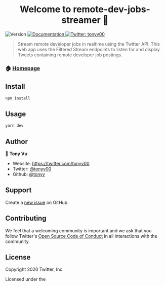 <h1 align="center">Welcome to remote-dev-jobs-streamer 👋</h1>
<p>
  <img alt="Version" src="https://img.shields.io/badge/version-1.0.0-blue.svg?cacheSeconds=2592000" />
  <a href="https://github.com/twitterdev/remote-dev-jobs-streamer" target="_blank">
    <img alt="Documentation" src="https://img.shields.io/badge/documentation-yes-brightgreen.svg" />
  </a>
  <a href="https://twitter.com/tonyv00" target="_blank">
    <img alt="Twitter: tonyv00" src="https://img.shields.io/twitter/follow/tonyv00.svg?style=social" />
  </a>
</p>

> Stream remote developer jobs in realtime using the Twitter API. This web app uses the Filtered Stream endpoints to listen for and display Tweets containing remote developer job postings.

### 🏠 [Homepage](https://github.com/twitterdev/remote-dev-jobs-streamer)

## Install

```sh
npm install
```

## Usage

```sh
yarn dev
```

## Author

👤 **Tony Vu**

* Website: https://twitter.com/tonyv00
* Twitter: [@tonyv00](https://twitter.com/tonyv00)
* Github: [@tonyv](https://github.com/tonyv)

## Support

Create a [new issue](https://github.com/twitterdev/search-tweets-python-in-r/issues) on GitHub.

## Contributing

We feel that a welcoming community is important and we ask that you follow Twitter's
[Open Source Code of Conduct](https://github.com/twitter/code-of-conduct/blob/master/code-of-conduct.md)
in all interactions with the community.

## License

Copyright 2020 Twitter, Inc.

Licensed under the
